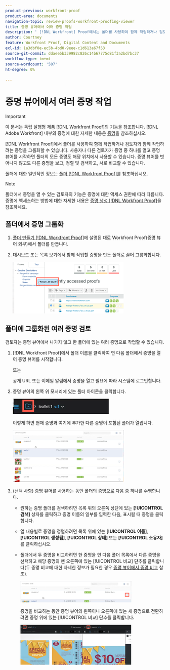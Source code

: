 ```yaml
---
product-previous: workfront-proof
product-area: documents
navigation-topic: review-proofs-workfront-proofing-viewer
title: 증명 뷰어에서 여러 증명 작업
description: ' [!DNL Workfront] Proof에서는 폴더를 사용하여 함께 작업하거나 검토자와 함께 작업하려는 증명을 그룹화할 수 있습니다. 사용자나 다른 검토자가 증명 중 하나를 열고 증명 뷰어를 시작하면 폴더의 모든 증명도 해당 위치에서 사용할 수 있습니다. 증명 뷰어를 벗어나지 않고도 다른 증명을 보고, 정렬 및 검색하고, 서로 비교할 수 있습니다.'
author: Courtney
feature: Workfront Proof, Digital Content and Documents
exl-id: 1a3dbf0e-ec5b-4bd0-9eee-c1d613a67f53
source-git-commit: ddaee5b339982c826c14b67775d81f3a2bd7bc37
workflow-type: tm+mt
source-wordcount: '507'
ht-degree: 0%

---
```


# 증명 뷰어에서 여러 증명 작업

>[!IMPORTANT]
>
>이 문서는 독립 실행형 제품 [!DNL Workfront Proof]의 기능을 참조합니다. [!DNL Adobe Workfront] 내부의 증명에 대한 자세한 내용은 [증명](../../../review-and-approve-work/proofing/proofing.md)을 참조하십시오.

[!DNL Workfront Proof]에서 폴더를 사용하여 함께 작업하거나 검토자와 함께 작업하려는 증명을 그룹화할 수 있습니다. 사용자나 다른 검토자가 증명 중 하나를 열고 증명 뷰어를 시작하면 폴더의 모든 증명도 해당 위치에서 사용할 수 있습니다. 증명 뷰어를 벗어나지 않고도 다른 증명을 보고, 정렬 및 검색하고, 서로 비교할 수 있습니다.

폴더에 대한 일반적인 정보는 [폴더 [!DNL Workfront Proof]](../../../workfront-proof/wp-work-proofsfiles/organize-your-work/folders.md)를 참조하십시오.

>[!NOTE]
>
>폴더에서 증명을 열 수 있는 검토자의 기능은 증명에 대한 액세스 권한에 따라 다릅니다. 증명에 액세스하는 방법에 대한 자세한 내용은 [증명 생성 [!DNL Workfront Proof]](../../../workfront-proof/wp-work-proofsfiles/create-proofs-and-files/generate-proofs.md)을 참조하세요.

## 폴더에서 증명 그룹화

1. [폴더 만들기 [!DNL Workfront Proof]](../../../workfront-proof/wp-work-proofsfiles/organize-your-work/create-folders.md)에 설명된 대로 Workfront Proof(증명 뷰어 외부)에서 폴더를 만듭니다.
1. 대시보드 또는 목록 보기에서 함께 작업할 증명을 만든 폴더로 끌어 그룹화합니다.

   ![Drag_proof_to_folder.png](assets/drag-proof-to-folder-350x162.png)

## 폴더에 그룹화된 여러 증명 검토

검토자는 증명 뷰어에서 나가지 않고 한 폴더에 있는 여러 증명으로 작업할 수 있습니다.

1. [!DNL Workfront Proof]에서 폴더 이름을 클릭하여 연 다음 폴더에서 증명을 열어 증명 뷰어를 시작합니다.

   또는

   공개 URL 또는 이메일 알림에서 증명을 열고 필요에 따라 시스템에 로그인합니다.

1. 증명 뷰어의 왼쪽 위 모서리에 있는 폴더 아이콘을 클릭합니다.

   ![Folder_icon_in_proofing_viewer.png](assets/folder-icon-in-proofing-viewer.png)

   이렇게 하면 현재 증명과 여기에 추가한 다른 증명이 포함된 폴더가 열립니다.

   ![Folder_containing_proofs_in_proofing_viewer.png](assets/folder-containing-proofs-in-proofing-viewer-350x164.png)

1. (선택 사항) 증명 뷰어를 사용하는 동안 폴더의 증명으로 다음 중 하나를 수행합니다.

   * 원하는 증명 폴더를 검색하려면 목록 위의 오른쪽 상단에 있는 **[!UICONTROL 검색]** 상자를 클릭하고 증명 이름의 일부를 입력한 다음, 표시될 때 증명을 클릭합니다.
   * 열 내용별로 증명을 정렬하려면 목록 위에 있는 **[!UICONTROL 이름]**, **[!UICONTROL 생성됨]**, **[!UICONTROL 상태]** 또는 **[!UICONTROL 소유자]**&#x200B;를 클릭하십시오.

   * 폴더에서 두 증명을 비교하려면 한 증명을 연 다음 폴더 목록에서 다른 증명을 선택하고 해당 증명의 맨 오른쪽에 있는 [!UICONTROL 비교] 단추를 클릭합니다(두 증명 비교에 대한 자세한 정보가 필요한 경우 [증명 뷰어에서 증명 비교](../../../workfront-proof/wp-work-proofsfiles/review-proofs-wpv/compare-proofs.md) 참조).

     ![Compare_button_in_folder_list_in_proofing_viewer.png](assets/compare-button-350x67.png)

     증명을 비교하는 동안 증명 뷰어의 왼쪽이나 오른쪽에 있는 새 증명으로 전환하려면 증명 위에 있는 [!UICONTROL 비교] 단추를 클릭합니다.

     ![비교](assets/mceclip0-350x126.png)
